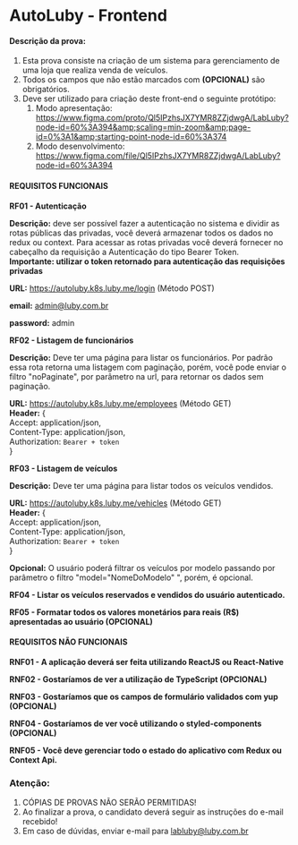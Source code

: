 # AutoLuby - Frontend

#### Descrição da prova:

1. Esta prova consiste na criação de um sistema para gerenciamento de uma loja que realiza venda de veículos.
2. Todos os campos que não estão marcados com **(OPCIONAL)** são obrigatórios.
3. Deve ser utilizado para criação deste front-end o seguinte protótipo:
   1. Modo apresentação: https://www.figma.com/proto/Ql5IPzhsJX7YMR8ZZjdwgA/LabLuby?node-id=60%3A394&amp;scaling=min-zoom&amp;page-id=0%3A1&amp;starting-point-node-id=60%3A374
   2. Modo desenvolvimento: https://www.figma.com/file/Ql5IPzhsJX7YMR8ZZjdwgA/LabLuby?node-id=60%3A394

#### REQUISITOS FUNCIONAIS

**RF01 - Autenticação**

**Descrição:** deve ser possível fazer a autenticação no sistema e dividir as rotas públicas das privadas, você deverá armazenar todos os dados no redux ou context. Para acessar as rotas privadas você deverá fornecer no cabeçalho da requisição a Autenticação do tipo Bearer Token.
<br/> **Importante: utilizar o token retornado para autenticação das requisições privadas**

**URL:** https://autoluby.k8s.luby.me/login (Método POST)

**email:** admin@luby.com.br

**password:** admin

**RF02 - Listagem de funcionários**

**Descrição:** Deve ter uma página para listar os funcionários. Por padrão essa rota retorna uma listagem com paginação, porém, você pode enviar o filtro "noPaginate", por parâmetro na url, para retornar os dados sem paginação.

**URL:** https://autoluby.k8s.luby.me/employees (Método GET)<br />
**Header:** { <br />
              Accept: application/json,<br />
              Content-Type: application/json,<br />
              Authorization: `Bearer + token`<br />
            }

**RF03 - Listagem de veículos**

**Descrição:** Deve ter uma página para listar todos os veículos vendidos.

**URL:** https://autoluby.k8s.luby.me/vehicles (Método GET)<br />
**Header:** { <br />
              Accept: application/json,<br />
              Content-Type: application/json,<br />
              Authorization: `Bearer + token`<br />
            }

**Opcional:** O usuário poderá filtrar os veículos por modelo passando por parâmetro o filtro "model="NomeDoModelo" ", porém, é opcional.

**RF04 - Listar os veículos reservados e vendidos do usuário autenticado.**

**RF05 - Formatar todos os valores monetários para reais (R$) apresentadas ao usuário (OPCIONAL)**

#### REQUISITOS NÃO FUNCIONAIS

**RNF01 - A aplicação deverá ser feita utilizando ReactJS ou React-Native**

**RNF02 - Gostaríamos de ver a utilização de TypeScript (OPCIONAL)**

**RNF03 - Gostaríamos que os campos de formulário validados com yup (OPCIONAL)**

**RNF04 - Gostaríamos de ver você utilizando o styled-components (OPCIONAL)**

**RNF05 - Você deve gerenciar todo o estado do aplicativo com Redux ou Context Api.**

### **Atenção:** 
1. CÓPIAS DE PROVAS NÃO SERÃO PERMITIDAS!
2. Ao finalizar a prova, o candidato deverá seguir as instruções do e-mail recebido!
3. Em caso de dúvidas, enviar e-mail para labluby@luby.com.br
